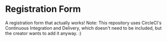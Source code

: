 # Registration Form
A registration form that actually works!
Note: This repository uses CircleCI's Continuous Integration and Delivery, which doesn't need to be included, but the creator wants to add it anyway. :)
